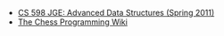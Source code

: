 - [CS 598 JGE: Advanced Data Structures (Spring 2011)](https://jeffe.cs.illinois.edu/teaching/datastructures/2011/projects.html) <!-- TAGS: algorithms,course,cs -->
- [The Chess Programming Wiki](https://www.chessprogramming.org/Main_Page) <!-- TAGS: chess,cs,wiki -->
